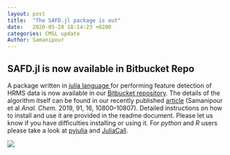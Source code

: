 ```yaml
---
layout: post
title:  "The SAFD.jl package is out"
date:   2020-05-28 18:14:23 +0200
categories: CMSL update
Author: Samanipour
---
```


## SAFD.jl is now available in Bitbucket Repo

A package written in [julia language ](https://docs.julialang.org/en/v1.0/) for performing feature detection of HRMS data is now available in our [Bitbucket repository](https://bitbucket.org/SSamanipour/safd.jl/src/master/). The details of the algorithm itself can be found in our recently published [article](https://pubs.acs.org/doi/10.1021/acs.analchem.9b02422) (Samanipour et al *Anal. Chem.* 2019, 91, 16, 10800–10807). Detailed instructions on how to install and use it are provided in the readme document. Please let us know if you have difficulties installing or using it. For *python* and *R* users please take a look at [pyjulia](https://github.com/JuliaPy/pyjulia) and [JuliaCall](https://cran.r-project.org/web/packages/JuliaCall/index.html).  

<img src="https://raw.githubusercontent.com/ComputMassSpecLab/website/gh-pages/assets/SAFD.gif">
